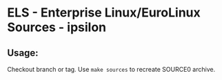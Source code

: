 # ELS - Enterprise Linux/EuroLinux Sources - ipsilon
 
## Usage:
  Checkout branch or tag. Use `make sources` to recreate  SOURCE0 archive.
